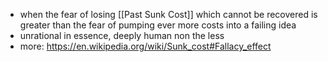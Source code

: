 - when the fear of losing [[Past Sunk Cost]] which cannot be recovered is greater than the fear of pumping ever more costs into a failing idea
- unrational in essence, deeply human non the less
- more: https://en.wikipedia.org/wiki/Sunk_cost#Fallacy_effect